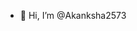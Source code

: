 - 👋 Hi, I’m @Akanksha2573


<!---
Akanksha2573/Akanksha2573 is a ✨ special ✨ repository because its `README.md` (this file) appears on your GitHub profile.
You can click the Preview link to take a look at your changes.
--->
